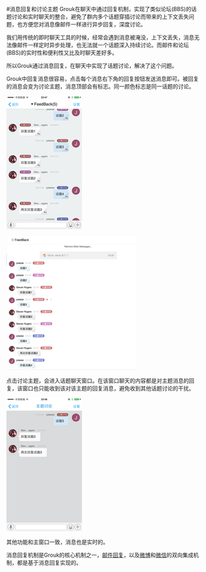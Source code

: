 #消息回复和讨论主题
Grouk在聊天中通过回复机制，实现了类似论坛(BBS)的话题讨论和实时聊天的整合，避免了群内多个话题穿插讨论而带来的上下文丢失问题，也方便您对消息像邮件一样进行异步回复，深度讨论。

我们用传统的即时聊天工具的时候，经常会遇到消息被淹没，上下文丢失，消息无法像邮件一样定时异步处理，也无法就一个话题深入持续讨论。而邮件和论坛(BBS)的实时性和便利性又比及时聊天差好多。

所以Grouk通过消息回复，在聊天中实现了话题讨论，解决了这个问题。

Grouk中回复消息很容易，点击每个消息右下角的回复按钮发送消息即可。被回复的消息会变为讨论主题，消息顶部会有标志。同一颜色标志是同一话题的讨论。

![iOS版讨论主题](imgs/message-reply-ios-350.png)

![web版讨论主题](imgs/message-reply-web-350.png)

点击讨论主题，会进入话题聊天窗口。在该窗口聊天的内容都是对主题消息的回复，该窗口也只能收到该对该主题的回复消息，避免收到其他话题讨论的干扰。

![iOS版讨论主题窗口](imgs/message-discuss-ios-350.png)

其他功能和主窗口一致，消息也是实时的。

消息回复机制是Grouk的核心机制之一，[邮件回复](reply_email.md)，以及[微博](integration_weibo.md)和[微信](integration_weichat.md)的双向集成机制，都是基于消息回复实现的。